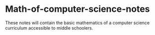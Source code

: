 # Math-of-computer-science-notes

These notes will contain the basic mathematics of a computer science curriculum accessible to middle schoolers.
